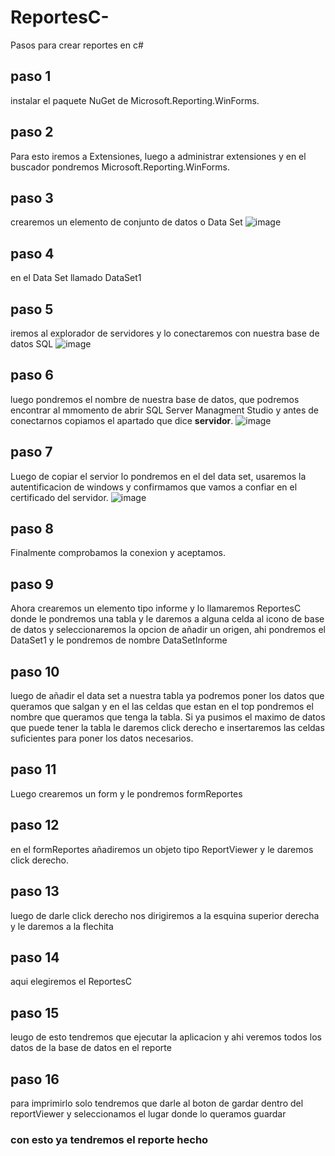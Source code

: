 # ReportesC-
Pasos para crear reportes en c#
## paso 1
instalar el paquete NuGet de Microsoft.Reporting.WinForms.
## paso 2
Para esto iremos a Extensiones, luego a administrar extensiones y en el buscador pondremos Microsoft.Reporting.WinForms.
## paso 3
crearemos un elemento de conjunto de datos o Data Set
![image](https://github.com/user-attachments/assets/6a07f3eb-0668-4a8d-99e6-05d178cd3699)

## paso 4
en el Data Set llamado DataSet1 

## paso 5
iremos al explorador de servidores y lo conectaremos con nuestra base de datos SQL
![image](https://github.com/user-attachments/assets/144378b1-2a6e-4381-8378-2985e37acca1)

## paso 6
luego pondremos el nombre de nuestra base de datos, que podremos encontrar al mmomento de abrir SQL Server Managment Studio y antes de conectarnos copiamos el apartado que dice **servidor**.
![image](https://github.com/user-attachments/assets/748d0430-3d20-488e-bcbf-02c27fe1f2a0)

## paso 7
Luego de copiar el servior lo pondremos en el del data set, usaremos la autentificacion de windows y confirmamos que vamos a confiar en el certificado del servidor.
![image](https://github.com/user-attachments/assets/145deb6e-1fc1-4950-a97f-e217f2875dae)

## paso 8
Finalmente comprobamos la conexion y aceptamos.
## paso 9
Ahora crearemos un elemento tipo informe y lo llamaremos ReportesC donde le pondremos una tabla y le daremos a alguna celda al icono de base de datos y seleccionaremos la opcion de añadir un origen, ahi pondremos el DataSet1 y le pondremos de nombre DataSetInforme
## paso 10 
luego de añadir el data set a nuestra tabla ya podremos poner los datos que queramos que salgan y en el las celdas que estan en el top pondremos el nombre que queramos que tenga la tabla. Si ya pusimos el maximo de datos que puede tener la tabla le daremos click derecho e insertaremos las celdas suficientes para poner los datos necesarios.
## paso 11 
Luego crearemos un form y le pondremos formReportes
## paso 12
en el formReportes añadiremos un objeto tipo ReportViewer y le daremos click derecho.
## paso 13
luego de darle click derecho nos dirigiremos a la esquina superior derecha y le daremos a la flechita
## paso 14
aqui elegiremos el ReportesC
## paso 15
leugo de esto tendremos que ejecutar la aplicacion y ahi veremos todos los datos de la base de datos en el reporte 
## paso 16 
para imprimirlo solo tendremos que darle al boton de gardar dentro del reportViewer y seleccionamos el lugar donde lo queramos guardar
### con esto ya tendremos el reporte hecho
